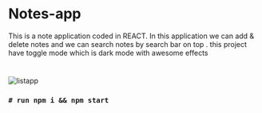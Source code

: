 # Notes-app

This is a note application coded in REACT. In this application we can add & delete notes and we can search notes by search bar on top . this project have toggle mode which is dark mode with awesome effects 
#
![listapp](https://user-images.githubusercontent.com/89151637/172816659-4e707460-b76a-4c67-bdb2-1595efaf6ad1.JPG)


### `# run npm i && npm start `
